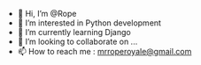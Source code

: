 - 👋 Hi, I’m @Rope
- 👀 I’m interested in Python development
- 🌱 I’m currently learning Django
- 💞️ I’m looking to collaborate on ...
- 📫 How to reach me : mrroperoyale@gmail.com

<!---
Rope-IRL/Rope-IRL is a ✨ special ✨ repository because its `README.md` (this file) appears on your GitHub profile.
You can click the Preview link to take a look at your changes.
--->
